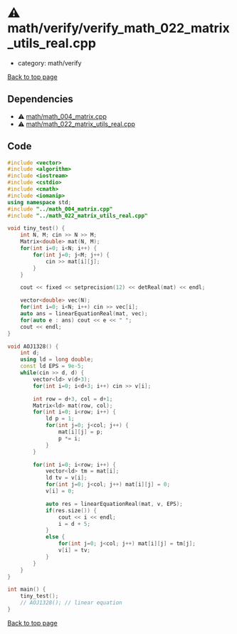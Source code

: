 <!-- mathjax config similar to math.stackexchange -->
<script type="text/javascript" async
  src="https://cdnjs.cloudflare.com/ajax/libs/mathjax/2.7.5/MathJax.js?config=TeX-MML-AM_CHTML">
</script>
<script type="text/x-mathjax-config">
  MathJax.Hub.Config({
    TeX: { equationNumbers: { autoNumber: "AMS" }},
    tex2jax: {
      inlineMath: [ ['$','$'] ],
      processEscapes: true
    },
    "HTML-CSS": { matchFontHeight: false },
    displayAlign: "left",
    displayIndent: "2em"
  });
</script>

<script type="text/javascript" src="https://cdnjs.cloudflare.com/ajax/libs/jquery/3.4.1/jquery.min.js"></script>
<script src="https://cdn.jsdelivr.net/npm/jquery-balloon-js@1.1.2/jquery.balloon.min.js" integrity="sha256-ZEYs9VrgAeNuPvs15E39OsyOJaIkXEEt10fzxJ20+2I=" crossorigin="anonymous"></script>
<script type="text/javascript" src="../../../assets/js/copy-button.js"></script>
<link rel="stylesheet" href="../../../assets/css/copy-button.css" />


# :warning: math/verify/verify_math_022_matrix_utils_real.cpp
* category: math/verify


[Back to top page](../../../index.html)



## Dependencies
* :warning: [math/math_004_matrix.cpp](../math_004_matrix.cpp.html)
* :warning: [math/math_022_matrix_utils_real.cpp](../math_022_matrix_utils_real.cpp.html)


## Code
```cpp
#include <vector>
#include <algorithm>
#include <iostream>
#include <cstdio>
#include <cmath>
#include <iomanip>
using namespace std;
#include "../math_004_matrix.cpp"
#include "../math_022_matrix_utils_real.cpp"

void tiny_test() {
    int N, M; cin >> N >> M;
    Matrix<double> mat(N, M);
    for(int i=0; i<N; i++) {
        for(int j=0; j<M; j++) {
            cin >> mat[i][j];
        }
    }

    cout << fixed << setprecision(12) << detReal(mat) << endl;

    vector<double> vec(N);
    for(int i=0; i<N; i++) cin >> vec[i];
    auto ans = linearEquationReal(mat, vec);
    for(auto e : ans) cout << e << " ";
    cout << endl;
}

void AOJ1328() {
    int d;
    using ld = long double;
    const ld EPS = 9e-5;
    while(cin >> d, d) {
        vector<ld> v(d+3);
        for(int i=0; i<d+3; i++) cin >> v[i];

        int row = d+3, col = d+1;
        Matrix<ld> mat(row, col);
        for(int i=0; i<row; i++) {
            ld p = 1;
            for(int j=0; j<col; j++) {
                mat[i][j] = p;
                p *= i;
            }
        }

        for(int i=0; i<row; i++) {
            vector<ld> tm = mat[i];
            ld tv = v[i];
            for(int j=0; j<col; j++) mat[i][j] = 0;
            v[i] = 0;

            auto res = linearEquationReal(mat, v, EPS);
            if(res.size()) {
                cout << i << endl;
                i = d + 5;
            }
            else {
                for(int j=0; j<col; j++) mat[i][j] = tm[j];
                v[i] = tv;
            }
        }
    }
}

int main() {
    tiny_test();
    // AOJ1328(); // linear equation
}

```

[Back to top page](../../../index.html)

